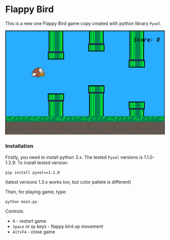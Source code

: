 # Flappy Bird

This is a new one Flappy Bird game copy created with python library `Pyxel`

![screenshot](imgs/screen.png)

### Installation

Firstly, you need to install python 3.x. The tested `Pyxel` versions is 1.1.0-1.2.9. To install tested version:

    pip install pyxel==1.1.0
    
(latest versions 1.3.x works too, but color pallete is different)

Then, for playing game, type:

    python main.py  
    
Controls:

- `R` - restart game
- `Space` or `Up` keys - flappy bird up movement
- `Alt+F4` - close game
